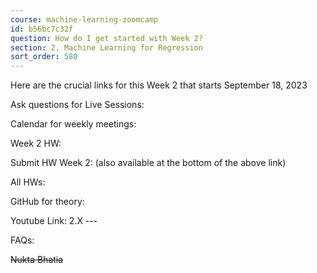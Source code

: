 ```yaml
---
course: machine-learning-zoomcamp
id: b56bc7c32f
question: How do I get started with Week 2?
section: 2. Machine Learning for Regression
sort_order: 580
---
```


Here are the crucial links for this Week 2 that starts September 18, 2023

Ask questions for Live Sessions:

Calendar for weekly meetings:

Week 2 HW:

Submit HW Week 2:  (also available at the bottom of the above link)

All HWs:

GitHub for theory:

Youtube Link: 2.X ---

FAQs:

~~Nukta Bhatia~~

